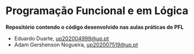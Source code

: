 # Programação Funcional e em Lógica
**Repositório contendo o código desenvolvido nas aulas práticas de PFL**
- Eduardo Duarte, up202004999@up.pt
- Adam Gershenson Nogueira, up202007519@up.pt
